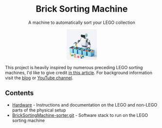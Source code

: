<div align="center">

# Brick Sorting Machine

A machine to automatically sort your LEGO collection

<img src="doc/logo.jpeg" width="100" />

</div>

This project is heavily inspired by numerous preceding LEGO sorting machines, I'd like to give credit [in this article](https://medium.com/@bricksortingmachine/lego-sorting-machine-overview-d390645759f9). For background information visit the [blog](https://medium.com/@bricksortingmachine)
or [YouTube channel](https://www.youtube.com/@BrickSortingMachine).

## Contents

- [Hardware](doc/hardware/hardware.md) - Instructions and documentation on the LEGO and non-LEGO parts of the physical setup
- [BrickSortingMachine-sorter.git](https://github.com/BrickSortingMachine/BrickSortingMachine-sorter) - Software stack to run on the LEGO sorting machine
